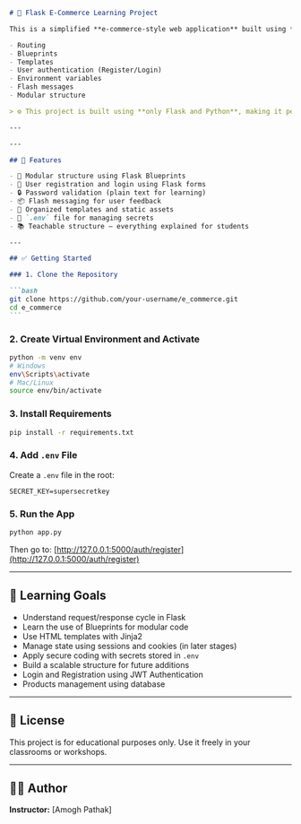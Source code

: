 ````markdown
# 🛒 Flask E-Commerce Learning Project

This is a simplified **e-commerce-style web application** built using **Flask and Python**. It is designed for educational purposes to teach students the fundamentals of web development including:

- Routing
- Blueprints
- Templates
- User authentication (Register/Login)
- Environment variables
- Flash messages
- Modular structure

> ⚙️ This project is built using **only Flask and Python**, making it perfect for beginners.

---

---

## 🚀 Features

- 🧱 Modular structure using Flask Blueprints
- 🔐 User registration and login using Flask forms
- 🔒 Password validation (plain text for learning)
- 📦 Flash messaging for user feedback
- 📁 Organized templates and static assets
- 📌 `.env` file for managing secrets
- 📚 Teachable structure – everything explained for students

---

## ✅ Getting Started

### 1. Clone the Repository

```bash
git clone https://github.com/your-username/e_commerce.git
cd e_commerce
```
````

### 2. Create Virtual Environment and Activate

```bash
python -m venv env
# Windows
env\Scripts\activate
# Mac/Linux
source env/bin/activate
```

### 3. Install Requirements

```bash
pip install -r requirements.txt
```

### 4. Add `.env` File

Create a `.env` file in the root:

```
SECRET_KEY=supersecretkey
```

### 5. Run the App

```bash
python app.py
```

Then go to: [http://127.0.0.1:5000/auth/register](http://127.0.0.1:5000/auth/register)

---

## 🧠 Learning Goals

- Understand request/response cycle in Flask
- Learn the use of Blueprints for modular code
- Use HTML templates with Jinja2
- Manage state using sessions and cookies (in later stages)
- Apply secure coding with secrets stored in `.env`
- Build a scalable structure for future additions
- Login and Registration using JWT Authentication
- Products management using database

---

## 📌 License

This project is for educational purposes only. Use it freely in your classrooms or workshops.

---

## 🙋‍♂️ Author

**Instructor:** \[Amogh Pathak]

```

```
